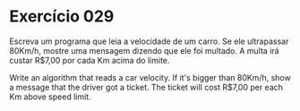# Exercício 029

Escreva um programa que leia a velocidade de um carro. Se ele ultrapassar 80Km/h, mostre uma mensagem dizendo que ele foi multado. A multa irá custar R$7,00 por cada Km acima do limite.

Write an algorithm that reads a car velocity. If it's bigger than 80Km/h, show a message that the driver got a ticket. The ticket will cost R$7,00 per each Km above speed limit.
